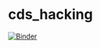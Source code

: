 # cds_hacking

[![Binder](https://binder.pangeo.io/badge_logo.svg)](https://binder.pangeo.io/v2/gh/ocean-transport/cds_hacking/main)
